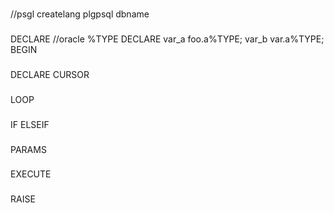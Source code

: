 
###
//psgl
createlang plgpsql dbname

###
DECLARE
//oracle %TYPE
DECLARE
  var_a foo.a%TYPE;
  var_b var.a%TYPE;
BEGIN

###
DECLARE CURSOR


###
LOOP


###
IF
ELSEIF


###
PARAMS


###
EXECUTE


###
RAISE


